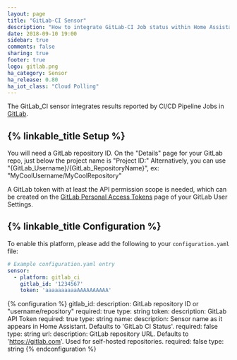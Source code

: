```yaml
---
layout: page
title: "GitLab-CI Sensor"
description: "How to integrate GitLab-CI Job status within Home Assistant."
date: 2018-09-10 19:00
sidebar: true
comments: false
sharing: true
footer: true
logo: gitlab.png
ha_category: Sensor
ha_release: 0.80
ha_iot_class: "Cloud Polling"
---
```


The GitLab_CI sensor integrates results reported by CI/CD Pipeline Jobs in [GitLab](https://gitlab.com/).

## {% linkable_title Setup %}

You will need a GitLab repository ID. On the "Details" page for your GitLab repo, just below the project name is "Project ID:"
Alternatively, you can use "{GitLab_Username}/{GitLab_RepositoryName}", ex: "MyCoolUsername/MyCoolRepository"

A GitLab token with at least the API permission scope is needed, which can be created on the [GitLab Personal Access Tokens](https://gitlab.com/profile/personal_access_tokens) page of your GitLab User Settings.

## {% linkable_title Configuration %}

To enable this platform, please add the following to your `configuration.yaml` file:

```yaml
# Example configuration.yaml entry
sensor:
  - platform: gitlab_ci
    gitlab_id: '1234567'
    token: 'aaaaaaaaaaAAAAAAAAAA'
```

{% configuration %}
gitlab_id:
  description: GitLab repository ID or "username/repository"
  required: true
  type: string
token:
  description: GitLab API Token
  required: true
  type: string
name:
  description: Sensor name as it appears in Home Assistant. Defaults to 'GitLab CI Status'.
  required: false
  type: string
url:
  description: GitLab repository URL. Defaults to 'https://gitlab.com'. Used for self-hosted repositories.
  required: false
  type: string
{% endconfiguration %}
